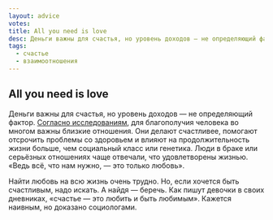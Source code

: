```yaml
---
layout: advice
votes:
title: All you need is love
desc: Деньги важны для счастья, но уровень доходов — не определяющий фактор.
tags:
  - счастье
  - взаимоотношения
---
```


## All you need is love

Деньги важны для счастья, но уровень доходов — не определяющий фактор. [Согласно исследованиям](https://news.harvard.edu/gazette/story/2017/04/over-nearly-80-years-harvard-study-has-been-showing-how-to-live-a-healthy-and-happy-life/), для благополучия человека во многом важны близкие отношения. Они делают счастливее, помогают отсрочить проблемы со здоровьем и влияют на продолжительность жизни больше, чем социальный класс или генетика. Люди в браке или серьёзных отношениях чаще отвечали, что удовлетворены жизнью. «Ведь всё, что нам нужно, — это только любовь».

Найти любовь на всю жизнь очень трудно. Но, если хочется быть счастливым, надо искать. А найдя — беречь. Как пишут девочки в своих дневниках, «счастье — это любить и быть любимым». Кажется наивным, но доказано социологами.
